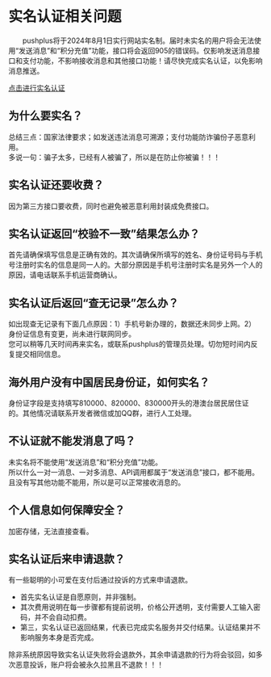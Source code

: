 # 实名认证相关问题
&emsp;&emsp;pushplus将于2024年8月1日实行网站实名制。届时未实名的用户将会无法使用“发送消息”和“积分充值”功能，接口将会返回905的错误码。仅影响发送消息接口和支付功能，不影响接收消息和其他接口功能！请尽快完成实名认证，以免影响消息推送。

[点击进行实名认证](https://www.pushplus.plus/center/real-auth?source=push)

## 为什么要实名？
总结三点：国家法律要求；如发送违法消息可溯源；支付功能防诈骗份子恶意利用。\
多说一句：骗子太多，已经有人被骗了，所以是在防止你被骗！！！

## 实名认证还要收费？
因为第三方接口要收费，同时也避免被恶意利用封装成免费接口。

## 实名认证返回“校验不一致”结果怎么办？
首先请确保填写信息是正确有效的。其次请确保所填写的姓名、身份证号码与手机号注册时实名的信息是同一人的。大部分原因是手机号注册时实名是另外一个人的原因，请电话联系手机运营商确认。

## 实名认证后返回“查无记录”怎么办？
如出现查无记录有下面几点原因：1）手机号新办理的，数据还未同步上网。2）身份证信息有变更，尚未进行联网同步。\
您可以稍等几天时间再来实名，或联系pushplus的管理员处理。切勿短时间内反复提交相同信息。

## 海外用户没有中国居民身份证，如何实名？
身份证字段是支持填写810000、820000、830000开头的港澳台居民居住证的。其他情况请联系开发者微信或加QQ群，进行人工处理。

## 不认证就不能发消息了吗？
未实名将不能使用“发送消息”和“积分充值”功能。\
所以什么一对一消息、一对多消息、API调用都属于“发送消息”接口，都不能用。且没有写其他功能不能用，所以是可以正常接收消息的。

## 个人信息如何保障安全？
加密存储，无法直接查看。

## 实名认证后来申请退款？
有一些聪明的小可爱在支付后通过投诉的方式来申请退款。
- 首先实名认证是自愿原则，并非强制。
- 其次费用说明在每一步骤都有提前说明，价格公开透明，支付需要人工输入密码，并不会自动扣费。
- 第三，实名认证已返回结果，代表已完成实名服务并交付结果。认证结果并不影响服务本身是否完成。

除非系统原因导致实名认证失败将会退款外，其余申请退款的行为将会驳回，如多次恶意投诉，账户将会被永久拉黑且不退款！！！
